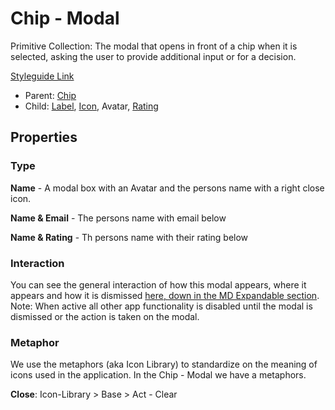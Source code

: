 # Chip - Modal

Primitive Collection: The modal that opens in front of a chip when it is selected, asking the user to provide additional input or for a decision.

[Styleguide Link](https://zpl.io/boAY9QZ)

- Parent: [Chip](https://github.com/able-app/docs/blob/7bb2457d172a78e9e6528e086a642c45224c701f/controls/%CE%B5%20elements/chip/chip.md)
- Child: [Label](https://github.com/able-app/docs/blob/78b7d0a469492d69eba8f33ae838468642242f52/controls/%CE%B5%20elements/label.md), [Icon](https://github.com/able-app/docs/blob/79c4b081b07ceefe4735af4cfe3099b297a9ad69/controls/%CE%B5%20elements/icon/icon.md), Avatar, [Rating](https://github.com/able-app/docs/blob/7bb2457d172a78e9e6528e086a642c45224c701f/controls/%CE%B5%20elements/rating/rating.md)

## Properties

### Type

**Name** - A modal box with an Avatar and the persons name with a right close icon.

**Name & Email** - The persons name with email below

**Name & Rating** - Th persons name with their rating below

### Interaction

You can see the general interaction of how this modal appears, where it appears and how it is dismissed [here, down in the MD Expandable section](https://material.io/components/chips#input-chips).  Note: When active all other app functionality is disabled until the modal is dismissed or the action is taken on the modal.

### Metaphor

We use the metaphors (aka Icon Library) to standardize on the meaning of icons used in the application.  In the Chip - Modal we have a metaphors.

**Close**: Icon-Library > Base > Act - Clear
